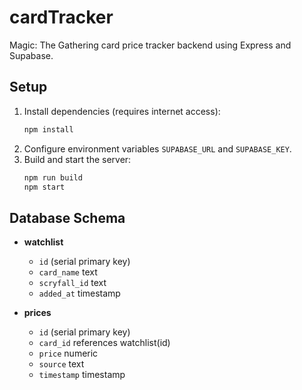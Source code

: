 # cardTracker

Magic: The Gathering card price tracker backend using Express and Supabase.

## Setup

1. Install dependencies (requires internet access):
   ```bash
   npm install
   ```
2. Configure environment variables `SUPABASE_URL` and `SUPABASE_KEY`.
3. Build and start the server:
   ```bash
   npm run build
   npm start
   ```

## Database Schema

- **watchlist**
  - `id` (serial primary key)
  - `card_name` text
  - `scryfall_id` text
  - `added_at` timestamp

- **prices**
  - `id` (serial primary key)
  - `card_id` references watchlist(id)
  - `price` numeric
  - `source` text
  - `timestamp` timestamp
